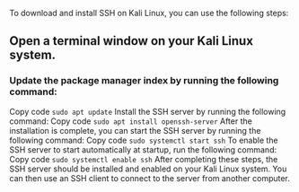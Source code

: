 To download and install SSH on Kali Linux, you can use the following steps:

## Open a terminal window on your Kali Linux system.

### Update the package manager index by running the following command:

Copy code
``` sudo apt update ```
Install the SSH server by running the following command:
Copy code
``` sudo apt install openssh-server ```
After the installation is complete, you can start the SSH server by running the following command:
Copy code
``` sudo systemctl start ssh ```
To enable the SSH server to start automatically at startup, run the following command:
Copy code
``` sudo systemctl enable ssh ``` 
After completing these steps, the SSH server should be installed and enabled on your Kali Linux system. You can then use an SSH client to connect to the server from another computer.
